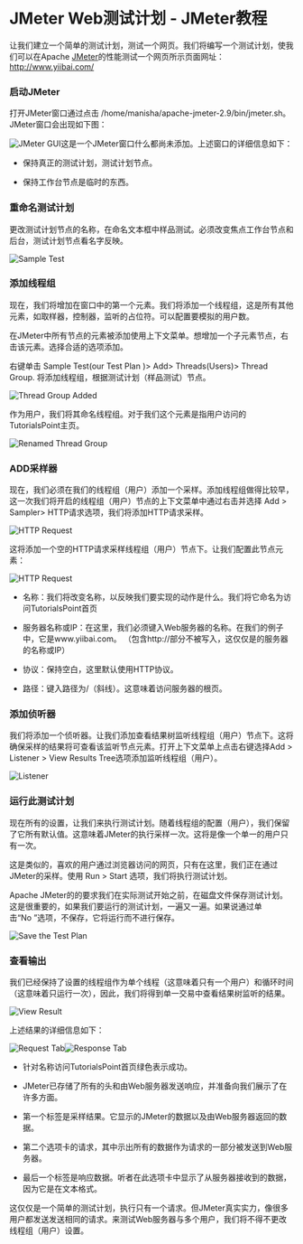 # JMeter Web测试计划 - JMeter教程

让我们建立一个简单的测试计划，测试一个网页。我们将编写一个测试计划，使我们可以在Apache [JMeter](http://www.yiibai.com/jmeter)的性能测试一个网页所示页面网址：http://www.yiibai.com/

### 启动JMeter

打开JMeter窗口通过点击 /home/manisha/apache-jmeter-2.9/bin/jmeter.sh。 JMeter窗口会出现如下图：

![JMeter GUI](../img/20413KO6-0.jpg)这是一个JMeter窗口什么都尚未添加。上述窗口的详细信息如下：

*   保持真正的测试计划，测试计划节点。

*   保持工作台节点是临时的东西。

### 重命名测试计划

更改测试计划节点的名称，在命名文本框中样品测试。必须改变焦点工作台节点和后台，测试计划节点看名字反映。

![Sample Test](../img/20413KG8-1.jpg)

### 添加线程组

现在，我们将增加在窗口中的第一个元素。我们将添加一个线程组，这是所有其他元素，如取样器，控制器，监听的占位符。可以配置要模拟的用户数。

在JMeter中所有节点的元素被添加使用上下文菜单。想增加一个子元素节点，右击该元素。选择合适的选项添加。

右键单击 Sample Test(our Test Plan )&gt; Add&gt; Threads(Users)&gt; Thread Group. 将添加线程组，根据测试计划（样品测试）节点。

![Thread Group Added](../img/20413K025-2.jpg)

作为用户，我们将其命名线程组。对于我们这个元素是指用户访问的TutorialsPoint主页。

![Renamed Thread Group](../img/20413J0W-3.jpg)

### ADD采样器

现在，我们必须在我们的线程组（用户）添加一个采样。添加线程组做得比较早，这一次我们将开启的线程组（用户）节点的上下文菜单中通过右击并选择 Add &gt; Sampler&gt; HTTP请求选项，我们将添加HTTP请求采样。

![HTTP Request](../img/20413H531-4.jpg)

这将添加一个空的HTTP请求采样线程组（用户）节点下。让我们配置此节点元素：

![HTTP Request](../img/20413H326-5.jpg)

*   名称：我们将改变名称，以反映我们要实现的动作是什么。我们将它命名为访问TutorialsPoint首页

*   服务器名称或IP：在这里，我们必须键入Web服务器的名称。在我们的例子中，它是www.yiibai.com。 （包含http://部分不被写入，这仅仅是的服务器的名称或IP）

*   协议：保持空白，这里默认使用HTTP协议。

*   路径：键入路径为/（斜线）。这意味着访问服务器的根页。

### 添加侦听器

我们将添加一个侦听器。让我们添加查看结果树监听线程组（用户）节点下。这将确保采样的结果将可查看该监听节点元素。打开上下文菜单上点击右键选择Add &gt; Listener &gt; View Results Tree选项添加监听线程组（用户）。  

![Listener](../img/20413JB6-6.jpg)

### 运行此测试计划

现在所有的设置，让我们来执行测试计划。随着线程组的配置（用户），我们保留了它所有默认值。这意味着JMeter的执行采样一次。这将是像一个单一的用户只有一次。

这是类似的，喜欢的用户通过浏览器访问的网页，只有在这里，我们正在通过JMeter的采样。使用 Run &gt; Start 选项，我们将执行测试计划。

Apache JMeter的的要求我们在实际测试开始之前，在磁盘文件保存测试计划。这是很重要的，如果我们要运行的测试计划，一遍又一遍。如果说通过单击“No ”选项，不保存，它将运行而不进行保存。

![Save the Test Plan](../img/20413I622-7.jpg)

### 查看输出

我们已经保持了设置的线程组作为单个线程（这意味着只有一个用户）和循环时间（这意味着只运行一次），因此，我们将得到单一交易中查看结果树监听的结果。

![View Result](../img/20413H495-8.jpg)

上述结果的详细信息如下：

![Request Tab](../img/20413KN5-9.jpg)![Response Tab](../img/20413H595-10.jpg)

*   针对名称访问TutorialsPoint首页绿色表示成功。

*   JMeter已存储了所有的头和由Web服务器发送响应，并准备向我们展示了在许多方面。

*   第一个标签是采样结果。它显示的JMeter的数据以及由Web服务器返回的数据。

*   第二个选项卡的请求，其中示出所有的数据作为请求的一部分被发送到Web服务器。

*   最后一个标签是响应数据。听者在此选项卡中显示了从服务器接收到的数据，因为它是在文本格式。

这仅仅是一个简单的测试计划，执行只有一个请求。但JMeter真实实力，像很多用户都发送发送相同的请求。来测试Web服务器与多个用户，我们将不得不更改线程组（用户）设置。

